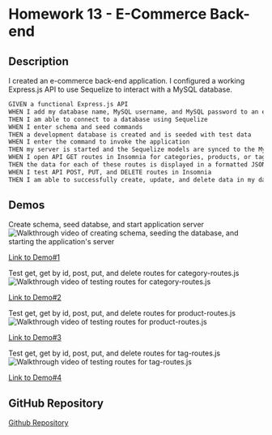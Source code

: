 # Homework 13 - E-Commerce Back-end

## Description

I created an e-commerce back-end application. I configured a working Express.js API to use Sequelize to interact with a MySQL database.

```md
GIVEN a functional Express.js API
WHEN I add my database name, MySQL username, and MySQL password to an environment variable file
THEN I am able to connect to a database using Sequelize
WHEN I enter schema and seed commands
THEN a development database is created and is seeded with test data
WHEN I enter the command to invoke the application
THEN my server is started and the Sequelize models are synced to the MySQL database
WHEN I open API GET routes in Insomnia for categories, products, or tags
THEN the data for each of these routes is displayed in a formatted JSON
WHEN I test API POST, PUT, and DELETE routes in Insomnia
THEN I am able to successfully create, update, and delete data in my database
```

## Demos

Create schema, seed databse, and start application server
![Walkthrough video of creating schema, seeding the database, and starting the application's server](/Assets/homework-13-start-demo.gif "Walkthrough video of creating schema, seeding the database, and starting the application's server")

[Link to Demo#1](https://watch.screencastify.com/v/0gNojzxQqpnJVnQLpptD)

Test get, get by id, post, put, and delete routes for category-routes.js
![Walkthrough video of testing routes for category-routes.js](/Assets/homework-13-category-routes.gif "Walkthrough video of testing routes for category-routes.js")

[Link to Demo#2](https://watch.screencastify.com/v/dQfFvYPqykHmhHEGcnZ4)

Test get, get by id, post, put, and delete routes for product-routes.js
![Walkthrough video of testing routes for product-routes.js](/Assets/homework-13-product-routs.gif "Walkthrough video of testing routes for product-routes.js")

[Link to Demo#3](https://watch.screencastify.com/v/9ujMI5bIeuj4cOkMFmqj)

Test get, get by id, post, put, and delete routes for tag-routes.js
![Walkthrough video of testing routes for tag-routes.js](/Assets/homework-13-tag-routes.gif "Walkthrough video of testing routes for tag-routes.js")

[Link to Demo#4](https://watch.screencastify.com/v/m1kuToAsLzX5TzKv3M6M)


## GitHub Repository

[Github Repository](https://github.com/samrapow/homework10-team-profile-generator)